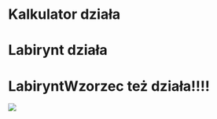 ﻿# Kalkulator działa
# Labirynt działa
# LabiryntWzorzec też działa!!!!

 <img src="https://i.giphy.com/media/v1.Y2lkPTc5MGI3NjExMm90bjd0Y24zZW5ucGJyaGt4bDVmbHJ5a2dyYWM5bHAyNzNveTZqZiZlcD12MV9pbnRlcm5hbF9naWZfYnlfaWQmY3Q9Zw/DYH297XiCS2Ck/giphy.gif"/>
